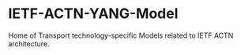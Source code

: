 # IETF-ACTN-YANG-Model

Home of Transport technology-specific Models related to IETF ACTN architecture. 


